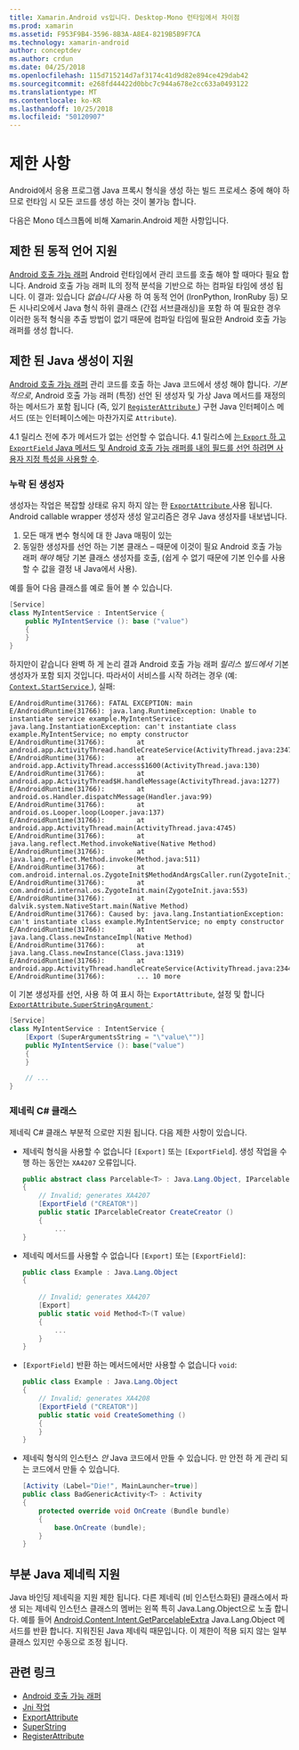 ```yaml
---
title: Xamarin.Android vs입니다. Desktop-Mono 런타임에서 차이점
ms.prod: xamarin
ms.assetid: F953F9B4-3596-8B3A-A8E4-8219B5B9F7CA
ms.technology: xamarin-android
author: conceptdev
ms.author: crdun
ms.date: 04/25/2018
ms.openlocfilehash: 115d715214d7af3174c41d9d82e894ce429dab42
ms.sourcegitcommit: e268fd44422d0bbc7c944a678e2cc633a0493122
ms.translationtype: MT
ms.contentlocale: ko-KR
ms.lasthandoff: 10/25/2018
ms.locfileid: "50120907"
---
```

# <a name="limitations"></a>제한 사항

Android에서 응용 프로그램 Java 프록시 형식을 생성 하는 빌드 프로세스 중에 해야 하므로 런타임 시 모든 코드를 생성 하는 것이 불가능 합니다.

다음은 Mono 데스크톱에 비해 Xamarin.Android 제한 사항입니다.


## <a name="limited-dynamic-language-support"></a>제한 된 동적 언어 지원

 [Android 호출 가능 래퍼](~/android/platform/java-integration/android-callable-wrappers.md) Android 런타임에서 관리 코드를 호출 해야 할 때마다 필요 합니다. Android 호출 가능 래퍼 IL의 정적 분석을 기반으로 하는 컴파일 타임에 생성 됩니다. 이 결과: 있습니다 *없습니다* 사용 하 여 동적 언어 (IronPython, IronRuby 등) 모든 시나리오에서 Java 형식 하위 클래스 (간접 서브클래싱)을 포함 하 여 필요한 경우 이러한 동적 형식을 추출 방법이 없기 때문에 컴파일 타임에 필요한 Android 호출 가능 래퍼를 생성 합니다.


## <a name="limited-java-generation-support"></a>제한 된 Java 생성이 지원

[Android 호출 가능 래퍼](~/android/platform/java-integration/android-callable-wrappers.md) 관리 코드를 호출 하는 Java 코드에서 생성 해야 합니다. *기본적으로*, Android 호출 가능 래퍼 (특정) 선언 된 생성자 및 가상 Java 메서드를 재정의 하는 메서드가 포함 됩니다 (즉, 있기 [ `RegisterAttribute` ](https://developer.xamarin.com/api/type/Android.Runtime.RegisterAttribute/)) 구현 Java 인터페이스 메서드 (또는 인터페이스에는 마찬가지로 `Attribute`).
  
4.1 릴리스 전에 추가 메서드가 없는 선언할 수 없습니다. 4.1 릴리스에 [는 `Export` 하 고 `ExportField` Java 메서드 및 Android 호출 가능 래퍼를 내의 필드를 선언 하려면 사용자 지정 특성을 사용할 수](~/android/platform/java-integration/working-with-jni.md).

### <a name="missing-constructors"></a>누락 된 생성자

생성자는 작업은 복잡할 상태로 유지 하지 않는 한 [ `ExportAttribute` ](https://developer.xamarin.com/api/type/Java.Interop.ExportAttribute) 사용 됩니다. Android callable wrapper 생성자 생성 알고리즘은 경우 Java 생성자를 내보냅니다.

1. 모든 매개 변수 형식에 대 한 Java 매핑이 있는
2. 동일한 생성자를 선언 하는 기본 클래스 &ndash; 때문에 이것이 필요 Android 호출 가능 래퍼 *해야* 해당 기본 클래스 생성자를 호출, (쉽게 수 없기 때문에 기본 인수를 사용할 수 값을 결정 내 Java에서 사용).

예를 들어 다음 클래스를 예로 들어 볼 수 있습니다.

```csharp
[Service]
class MyIntentService : IntentService {
    public MyIntentService (): base ("value")
    {
    }
}
```

하지만이 같습니다 완벽 하 게 논리 결과 Android 호출 가능 래퍼 *릴리스 빌드에서* 기본 생성자가 포함 되지 것입니다. 따라서이 서비스를 시작 하려는 경우 (예: [ `Context.StartService` ](https://developer.xamarin.com/api/member/Android.Content.Context.StartService/p/Android.Content.Intent/)), 실패:

```shell
E/AndroidRuntime(31766): FATAL EXCEPTION: main
E/AndroidRuntime(31766): java.lang.RuntimeException: Unable to instantiate service example.MyIntentService: java.lang.InstantiationException: can't instantiate class example.MyIntentService; no empty constructor
E/AndroidRuntime(31766):        at android.app.ActivityThread.handleCreateService(ActivityThread.java:2347)
E/AndroidRuntime(31766):        at android.app.ActivityThread.access$1600(ActivityThread.java:130)
E/AndroidRuntime(31766):        at android.app.ActivityThread$H.handleMessage(ActivityThread.java:1277)
E/AndroidRuntime(31766):        at android.os.Handler.dispatchMessage(Handler.java:99)
E/AndroidRuntime(31766):        at android.os.Looper.loop(Looper.java:137)
E/AndroidRuntime(31766):        at android.app.ActivityThread.main(ActivityThread.java:4745)
E/AndroidRuntime(31766):        at java.lang.reflect.Method.invokeNative(Native Method)
E/AndroidRuntime(31766):        at java.lang.reflect.Method.invoke(Method.java:511)
E/AndroidRuntime(31766):        at com.android.internal.os.ZygoteInit$MethodAndArgsCaller.run(ZygoteInit.java:786)
E/AndroidRuntime(31766):        at com.android.internal.os.ZygoteInit.main(ZygoteInit.java:553)
E/AndroidRuntime(31766):        at dalvik.system.NativeStart.main(Native Method)
E/AndroidRuntime(31766): Caused by: java.lang.InstantiationException: can't instantiate class example.MyIntentService; no empty constructor
E/AndroidRuntime(31766):        at java.lang.Class.newInstanceImpl(Native Method)
E/AndroidRuntime(31766):        at java.lang.Class.newInstance(Class.java:1319)
E/AndroidRuntime(31766):        at android.app.ActivityThread.handleCreateService(ActivityThread.java:2344)
E/AndroidRuntime(31766):        ... 10 more
```

이 기본 생성자를 선언, 사용 하 여 표시 하는 `ExportAttribute`, 설정 및 합니다 [ `ExportAttribute.SuperStringArgument` ](https://developer.xamarin.com/api/property/Java.Interop.ExportAttribute.SuperArgumentsString/): 

```csharp
[Service]
class MyIntentService : IntentService {
    [Export (SuperArgumentsString = "\"value\"")]
    public MyIntentService (): base("value")
    {
    }

    // ...
}
```


### <a name="generic-c-classes"></a>제네릭 C# 클래스

제네릭 C# 클래스 부분적 으로만 지원 됩니다. 다음 제한 사항이 있습니다.


-   제네릭 형식을 사용할 수 없습니다 `[Export]` 또는 `[ExportField`]. 생성 작업을 수행 하는 동안는 `XA4207` 오류입니다.

    ```csharp
    public abstract class Parcelable<T> : Java.Lang.Object, IParcelable
    {
        // Invalid; generates XA4207
        [ExportField ("CREATOR")]
        public static IParcelableCreator CreateCreator ()
        {
            ...
    }
    ```

-   제네릭 메서드를 사용할 수 없습니다 `[Export]` 또는 `[ExportField]`:

    ```csharp
    public class Example : Java.Lang.Object
    {
        
        // Invalid; generates XA4207
        [Export]
        public static void Method<T>(T value)
        {
            ...
        }
    }
    ```

-   `[ExportField]` 반환 하는 메서드에서만 사용할 수 없습니다 `void`:

    ```csharp
    public class Example : Java.Lang.Object
    {
        // Invalid; generates XA4208
        [ExportField ("CREATOR")]
        public static void CreateSomething ()
        {
        }
    }
    ```

-   제네릭 형식의 인스턴스 _안_ Java 코드에서 만들 수 있습니다.
    만 안전 하 게 관리 되는 코드에서 만들 수 있습니다.

    ```csharp
    [Activity (Label="Die!", MainLauncher=true)]
    public class BadGenericActivity<T> : Activity
    {
        protected override void OnCreate (Bundle bundle)
        {
            base.OnCreate (bundle);
        }
    }
    ```


## <a name="partial-java-generics-support"></a>부분 Java 제네릭 지원

Java 바인딩 제네릭을 지원 제한 됩니다. 다른 제네릭 (비 인스턴스화된) 클래스에서 파생 되는 제네릭 인스턴스 클래스의 멤버는 왼쪽 특히 Java.Lang.Object으로 노출 합니다. 예를 들어 [Android.Content.Intent.GetParcelableExtra](https://developer.xamarin.com/api/member/Android.Content.Intent.GetParcelableExtra/p/System.String/) Java.Lang.Object 메서드를 반환 합니다. 지워진된 Java 제네릭 때문입니다.
이 제한이 적용 되지 않는 일부 클래스 있지만 수동으로 조정 됩니다.


## <a name="related-links"></a>관련 링크

- [Android 호출 가능 래퍼](~/android/platform/java-integration/android-callable-wrappers.md)
- [Jni 작업](~/android/platform/java-integration/working-with-jni.md)
- [ExportAttribute](https://developer.xamarin.com/api/type/Java.Interop.ExportAttribute/)
- [SuperString](https://developer.xamarin.com/api/property/Java.Interop.ExportAttribute.SuperArgumentsString/)
- [RegisterAttribute](https://developer.xamarin.com/api/type/Android.Runtime.RegisterAttribute/)
